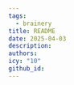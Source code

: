 ```yaml
---
tags:
  - brainery
title: README
date: 2025-04-03
description: 
authors: 
icy: "10"
github_id:
---
```

